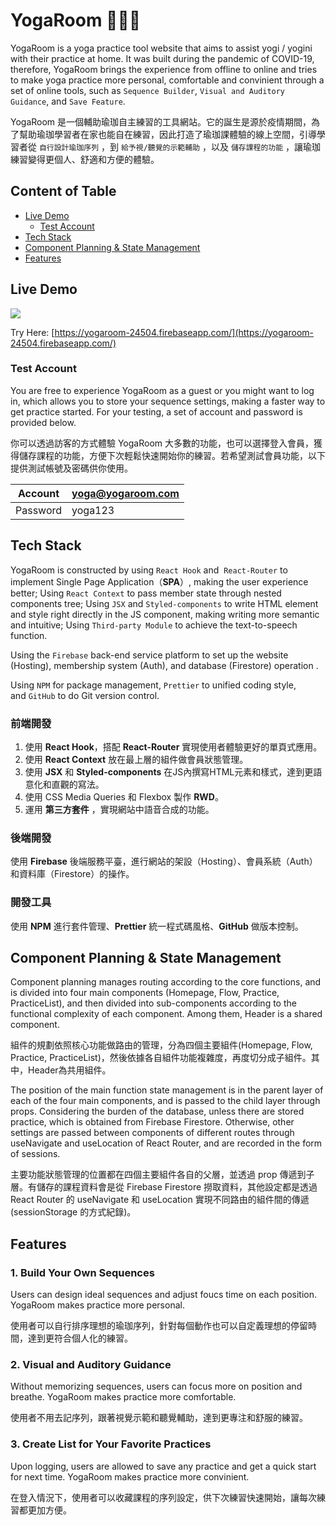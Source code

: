 # YogaRoom 🧘🏻‍♀️

YogaRoom is a yoga practice tool website that aims to assist yogi / yogini with their practice at home. It was built during the pandemic of COVID-19, therefore, YogaRoom brings the experience from offline to online and tries to make yoga practice more personal, comfortable and convinient through a set of online tools, such as `Sequence Builder`, `Visual and Auditory Guidance`, and `Save Feature`.

YogaRoom 是一個輔助瑜珈自主練習的工具網站。它的誕生是源於疫情期間，為了幫助瑜珈學習者在家也能自在練習，因此打造了瑜珈課體驗的線上空間，引導學習者從 `自行設計瑜珈序列` ，到 `給予視/聽覺的示範輔助` ，以及 `儲存課程的功能` ，讓瑜珈練習變得更個人、舒適和方便的體驗。


## Content of Table

  * [Live Demo](#live-demo)
    + [Test Account](#test-account)
  * [Tech Stack](#tech-stack)
  * [Component Planning & State Management](#component-planning--state-management)
  * [Features](#features)


## Live Demo

![](https://i.imgur.com/KqA9QQD.gif)

Try Here:  [https://yogaroom-24504.firebaseapp.com/](https://yogaroom-24504.firebaseapp.com/)
</p>

### Test Account

You are free to experience YogaRoom as a guest or you might want to log in, which allows you to store your sequence settings, making a faster way to get practice started. For your testing, a set of account and password is provided below.

你可以透過訪客的方式體驗 YogaRoom 大多數的功能，也可以選擇登入會員，獲得儲存課程的功能，方便下次輕鬆快速開始你的練習。若希望測試會員功能，以下提供測試帳號及密碼供你使用。

| Account | yoga@yogaroom.com |
| --- | --- |
| Password | yoga123 |


## Tech Stack

YogaRoom is constructed by using `React Hook` and  `React-Router` to implement Single Page Application（**SPA**）, making the user experience better; Using `React Context` to pass member state through nested components tree; Using `JSX` and `Styled-components` to write HTML element and style right directly in the JS component, making writing more semantic and intuitive; Using `Third-party Module` to achieve the text-to-speech function.

Using the `Firebase` back-end service platform to set up the website (Hosting), membership system (Auth), and database (Firestore) operation .

Using `NPM` for package management, `Prettier` to unified coding style, and `GitHub` to do Git version control.

### 前端開發

1. 使用 **React Hook**，搭配 **React-Router** 實現使用者體驗更好的單頁式應用。
2. 使用 **React Context** 放在最上層的組件做會員狀態管理。
3. 使用 **JSX** 和 **Styled-components** 在JS內撰寫HTML元素和樣式，達到更語意化和直觀的寫法。
4. 使用 CSS Media Queries 和 Flexbox 製作 **RWD**。
5. 運用 **第三方套件** ，實現網站中語音合成的功能。

### 後端開發
使用 **Firebase** 後端服務平臺，進行網站的架設（Hosting）、會員系統（Auth）和資料庫（Firestore）的操作。

### 開發工具
使用 **NPM** 進行套件管理、**Prettier** 統一程式碼風格、**GitHub** 做版本控制。


## Component Planning & State Management

Component planning manages routing according to the core functions, and is divided into four main components (Homepage, Flow, Practice, PracticeList), and then divided into sub-components according to the functional complexity of each component. Among them, Header is a shared component.

組件的規劃依照核心功能做路由的管理，分為四個主要組件(Homepage, Flow, Practice, PracticeList)，然後依據各自組件功能複雜度，再度切分成子組件。其中，Header為共用組件。

The position of the main function state management is in the parent layer of each of the four main components, and is passed to the child layer through props. Considering the burden of the database, unless there are stored practice, which is obtained from Firebase Firestore. Otherwise, other settings are passed between components of different routes through useNavigate and useLocation of React Router, and are recorded in the form of sessions.

主要功能狀態管理的位置都在四個主要組件各自的父層，並透過 prop 傳遞到子層。有儲存的課程資料會是從 Firebase Firestore 撈取資料，其他設定都是透過 React Router 的 useNavigate 和 useLocation 實現不同路由的組件間的傳遞 (sessionStorage 的方式紀錄)。


## Features

### 1. ****Build Your Own Sequences****

Users can design ideal sequences and adjust foucs time on each position. YogaRoom makes practice more personal.

使用者可以自行排序理想的瑜珈序列，針對每個動作也可以自定義理想的停留時間，達到更符合個人化的練習。

### 2. ****Visual and Auditory Guidance****

Without memorizing sequences, users can focus more on position and breathe. YogaRoom makes practice more comfortable.

使用者不用去記序列，跟著視覺示範和聽覺輔助，達到更專注和舒服的練習。

### 3. ****Create List for Your Favorite Practices****

Upon logging, users are allowed to save any practice and get a quick start for next time. YogaRoom makes practice more convinient.

在登入情況下，使用者可以收藏課程的序列設定，供下次練習快速開始，讓每次練習都更加方便。
